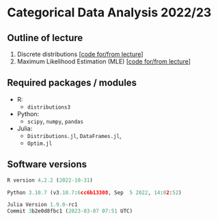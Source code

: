 # Categorical Data Analysis 2022/23

## Outline of lecture

1.  Discrete distributions [[code for/from
    lecture](https://htmlpreview.github.io/?https://github.com/DepartmentOfStatisticsPUE/cda-2023/blob/main/notebooks/01-distributions.html)]
2.  Maximum Likelihood Estimation (MLE) [[code for/from lecture](https://htmlpreview.github.io/?https://github.com/DepartmentOfStatisticsPUE/cda-2023/blob/main/notebooks/02-mle.html)]

## Required packages / modules

-   R:
    -   `distributions3`
-   Python:
    -   `scipy`, `numpy`, `pandas`
-   Julia:
    -   `Distributions.jl`, `DataFrames.jl`,
    -   `Optim.jl`

## Software versions

``` r
R version 4.2.2 (2022-10-31)
```

``` python
Python 3.10.7 (v3.10.7:6cc6b13308, Sep  5 2022, 14:02:52)
```

``` julia
Julia Version 1.9.0-rc1
Commit 3b2e0d8fbc1 (2023-03-07 07:51 UTC)
```
